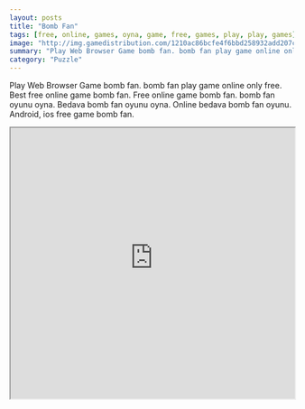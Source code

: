 ```yaml
---
layout: posts
title: "Bomb Fan"
tags: [free, online, games, oyna, game, free, games, play, play, games]
image: "http://img.gamedistribution.com/1210ac86bcfe4f6bbd258932add207cf.jpg"
summary: "Play Web Browser Game bomb fan. bomb fan play game online only free. Best free online game bomb fan. Free online game bomb fan. bomb fan oyunu oyna. Bedava bomb fan oyunu oyna. Online bedava bomb fan oyunu. Android, ios free game bomb fan."
category: "Puzzle"
---
```


Play Web Browser Game bomb fan. bomb fan play game online only free. Best free online game bomb fan. Free online game bomb fan. bomb fan oyunu oyna. Bedava bomb fan oyunu oyna. Online bedava bomb fan oyunu. Android, ios free game bomb fan.

<iframe width="100%" height="480px;" src="http://flash.gamedistribution.com?game=1210ac86bcfe4f6bbd258932add207cf"></iframe>
